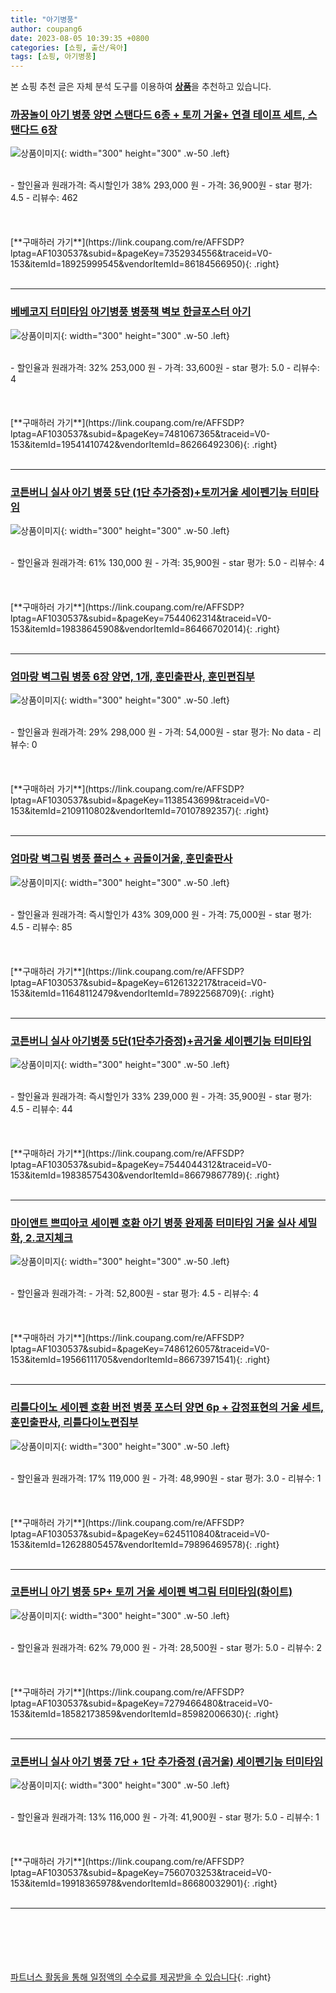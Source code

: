 ```yaml
---
title: "아기병풍"
author: coupang6
date: 2023-08-05 10:39:35 +0800
categories: [쇼핑, 출산/육아]
tags: [쇼핑, 아기병풍]
---
```


본 쇼핑 추천 글은 자체 분석 도구를 이용하여 [**상품**](https://link.coupang.com/a/bao1ui)을 추천하고 있습니다.

### [까꿍놀이 아기 병풍 양면 스탠다드 6종 + 토끼 거울+ 연결 테이프 세트, 스탠다드 6장](https://link.coupang.com/re/AFFSDP?lptag=AF1030537&subid=&pageKey=7352934556&traceid=V0-153&itemId=18925999545&vendorItemId=86184566950)

![상품이미지](https://thumbnail8.coupangcdn.com/thumbnails/remote/230x230ex/image/retail/images/2023/06/05/13/0/cf97f2d1-33c9-4b79-ba76-cee4298c2e6e.jpg){: width="300" height="300" .w-50 .left}


<br>
- 할인율과 원래가격: 즉시할인가 38%  293,000   원
- 가격: 36,900원
- star 평가: 4.5
- 리뷰수: 462
<br>
<br>
<br>
<br>
[**구매하러 가기**](https://link.coupang.com/re/AFFSDP?lptag=AF1030537&subid=&pageKey=7352934556&traceid=V0-153&itemId=18925999545&vendorItemId=86184566950){: .right}
<br>
<br>

---

### [베베코지 터미타임 아기병풍 병풍책 벽보 한글포스터 아기](https://link.coupang.com/re/AFFSDP?lptag=AF1030537&subid=&pageKey=7481067365&traceid=V0-153&itemId=19541410742&vendorItemId=86266492306)

![상품이미지](https://thumbnail9.coupangcdn.com/thumbnails/remote/230x230ex/image/vendor_inventory/b97d/5e8b5402c8ba3b7a24c04066cdc547a2711d343eee1eb12e7a723dc0102a.jpg){: width="300" height="300" .w-50 .left}


<br>
- 할인율과 원래가격: 32%  253,000   원
- 가격: 33,600원
- star 평가: 5.0
- 리뷰수: 4
<br>
<br>
<br>
<br>
[**구매하러 가기**](https://link.coupang.com/re/AFFSDP?lptag=AF1030537&subid=&pageKey=7481067365&traceid=V0-153&itemId=19541410742&vendorItemId=86266492306){: .right}
<br>
<br>

---

### [코튼버니 실사 아기 병풍 5단 (1단 추가증정)+토끼거울 세이펜기능 터미타임](https://link.coupang.com/re/AFFSDP?lptag=AF1030537&subid=&pageKey=7544062314&traceid=V0-153&itemId=19838645908&vendorItemId=86466702014)

![상품이미지](https://thumbnail9.coupangcdn.com/thumbnails/remote/230x230ex/image/vendor_inventory/eaf9/00766201e78ef1a87a8a568e29706625bfa9272c004e09019e83ae704bc7.jpg){: width="300" height="300" .w-50 .left}


<br>
- 할인율과 원래가격: 61%  130,000   원
- 가격: 35,900원
- star 평가: 5.0
- 리뷰수: 4
<br>
<br>
<br>
<br>
[**구매하러 가기**](https://link.coupang.com/re/AFFSDP?lptag=AF1030537&subid=&pageKey=7544062314&traceid=V0-153&itemId=19838645908&vendorItemId=86466702014){: .right}
<br>
<br>

---

### [엄마랑 벽그림 병풍 6장 양면, 1개, 훈민출판사, 훈민편집부](https://link.coupang.com/re/AFFSDP?lptag=AF1030537&subid=&pageKey=1138543699&traceid=V0-153&itemId=2109110802&vendorItemId=70107892357)

![상품이미지](https://thumbnail6.coupangcdn.com/thumbnails/remote/230x230ex/image/retail/images/4684208530881118-da864441-fe28-4710-9745-00c7c851d18c.jpg){: width="300" height="300" .w-50 .left}


<br>
- 할인율과 원래가격: 29%  298,000   원
- 가격: 54,000원
- star 평가: No data
- 리뷰수: 0
<br>
<br>
<br>
<br>
[**구매하러 가기**](https://link.coupang.com/re/AFFSDP?lptag=AF1030537&subid=&pageKey=1138543699&traceid=V0-153&itemId=2109110802&vendorItemId=70107892357){: .right}
<br>
<br>

---

### [엄마랑 벽그림 병풍 플러스 + 곰돌이거울, 훈민출판사](https://link.coupang.com/re/AFFSDP?lptag=AF1030537&subid=&pageKey=6126132217&traceid=V0-153&itemId=11648112479&vendorItemId=78922568709)

![상품이미지](https://thumbnail9.coupangcdn.com/thumbnails/remote/230x230ex/image/rs_quotation_api/9ht0ttpk/9eb67a1ea51541ccbdfe078718389fb9.jpg){: width="300" height="300" .w-50 .left}


<br>
- 할인율과 원래가격: 즉시할인가 43%  309,000   원
- 가격: 75,000원
- star 평가: 4.5
- 리뷰수: 85
<br>
<br>
<br>
<br>
[**구매하러 가기**](https://link.coupang.com/re/AFFSDP?lptag=AF1030537&subid=&pageKey=6126132217&traceid=V0-153&itemId=11648112479&vendorItemId=78922568709){: .right}
<br>
<br>

---

### [코튼버니 실사 아기병풍 5단(1단추가증정)+곰거울 세이펜기능 터미타임](https://link.coupang.com/re/AFFSDP?lptag=AF1030537&subid=&pageKey=7544044312&traceid=V0-153&itemId=19838575430&vendorItemId=86679867789)

![상품이미지](https://thumbnail10.coupangcdn.com/thumbnails/remote/230x230ex/image/vendor_inventory/aaf7/55ef07476fbcd6851b428d507962eeaa558df0d0a47d9e1f5cb7605f34a6.jpg){: width="300" height="300" .w-50 .left}


<br>
- 할인율과 원래가격: 즉시할인가 33%  239,000   원
- 가격: 35,900원
- star 평가: 4.5
- 리뷰수: 44
<br>
<br>
<br>
<br>
[**구매하러 가기**](https://link.coupang.com/re/AFFSDP?lptag=AF1030537&subid=&pageKey=7544044312&traceid=V0-153&itemId=19838575430&vendorItemId=86679867789){: .right}
<br>
<br>

---

### [마이앤트 쁘띠아코 세이펜 호환 아기 병풍 완제품 터미타임 거울 실사 세밀화, 2.코지체크](https://link.coupang.com/re/AFFSDP?lptag=AF1030537&subid=&pageKey=7486126057&traceid=V0-153&itemId=19566111705&vendorItemId=86673971541)

![상품이미지](https://thumbnail7.coupangcdn.com/thumbnails/remote/230x230ex/image/vendor_inventory/1c76/b122f0f5ab03398e3e1041711e19c1f72fafdd0bdf74f81f479a216cc118.jpg){: width="300" height="300" .w-50 .left}


<br>
- 할인율과 원래가격: 
- 가격: 52,800원
- star 평가: 4.5
- 리뷰수: 4
<br>
<br>
<br>
<br>
[**구매하러 가기**](https://link.coupang.com/re/AFFSDP?lptag=AF1030537&subid=&pageKey=7486126057&traceid=V0-153&itemId=19566111705&vendorItemId=86673971541){: .right}
<br>
<br>

---

### [리틀다이노 세이펜 호환 버전 병풍 포스터 양면 6p + 감정표현의 거울 세트, 훈민출판사, 리틀다이노편집부](https://link.coupang.com/re/AFFSDP?lptag=AF1030537&subid=&pageKey=6245110840&traceid=V0-153&itemId=12628805457&vendorItemId=79896469578)

![상품이미지](https://thumbnail10.coupangcdn.com/thumbnails/remote/230x230ex/image/rs_quotation_api/5sszenij/9c50dc8d73f44686a977f8475699caba.jpg){: width="300" height="300" .w-50 .left}


<br>
- 할인율과 원래가격: 17%  119,000   원
- 가격: 48,990원
- star 평가: 3.0
- 리뷰수: 1
<br>
<br>
<br>
<br>
[**구매하러 가기**](https://link.coupang.com/re/AFFSDP?lptag=AF1030537&subid=&pageKey=6245110840&traceid=V0-153&itemId=12628805457&vendorItemId=79896469578){: .right}
<br>
<br>

---

### [코튼버니 아기 병풍 5P+ 토끼 거울 세이펜 벽그림 터미타임(화이트)](https://link.coupang.com/re/AFFSDP?lptag=AF1030537&subid=&pageKey=7279466480&traceid=V0-153&itemId=18582173859&vendorItemId=85982006630)

![상품이미지](https://thumbnail6.coupangcdn.com/thumbnails/remote/230x230ex/image/vendor_inventory/fc94/fa68a099c6b8c6ef74c669f1db729a7b046ff18bd39dd1789849ba5115e8.jpg){: width="300" height="300" .w-50 .left}


<br>
- 할인율과 원래가격: 62%  79,000   원
- 가격: 28,500원
- star 평가: 5.0
- 리뷰수: 2
<br>
<br>
<br>
<br>
[**구매하러 가기**](https://link.coupang.com/re/AFFSDP?lptag=AF1030537&subid=&pageKey=7279466480&traceid=V0-153&itemId=18582173859&vendorItemId=85982006630){: .right}
<br>
<br>

---

### [코튼버니 실사 아기 병풍 7단 + 1단 추가증정 (곰거울) 세이펜기능 터미타임](https://link.coupang.com/re/AFFSDP?lptag=AF1030537&subid=&pageKey=7560703253&traceid=V0-153&itemId=19918365978&vendorItemId=86680032901)

![상품이미지](https://thumbnail7.coupangcdn.com/thumbnails/remote/230x230ex/image/vendor_inventory/c398/86ea389632a9abe64a7ad552d3d758b5fd02982f5ed22ca0d5c95817643f.jpeg){: width="300" height="300" .w-50 .left}


<br>
- 할인율과 원래가격: 13%  116,000   원
- 가격: 41,900원
- star 평가: 5.0
- 리뷰수: 1
<br>
<br>
<br>
<br>
[**구매하러 가기**](https://link.coupang.com/re/AFFSDP?lptag=AF1030537&subid=&pageKey=7560703253&traceid=V0-153&itemId=19918365978&vendorItemId=86680032901){: .right}
<br>
<br>

---
<br><br><br><br><br> [파트너스 활동을 통해 일정액의 수수료를 제공받을 수 있습니다](https://link.coupang.com/a/bao1ui){: .right}